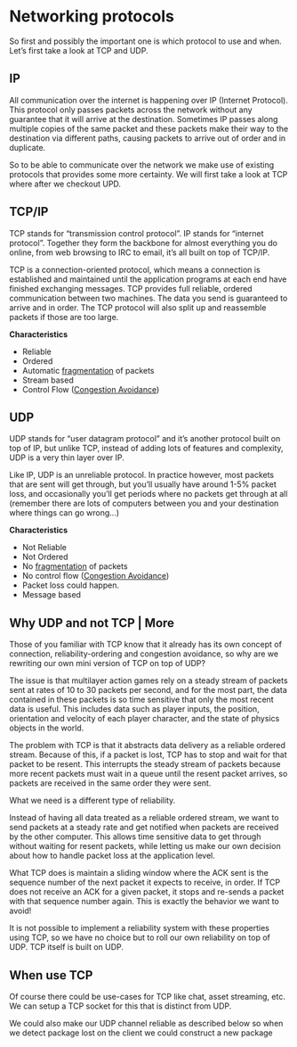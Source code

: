 # Networking protocols

So first and possibly the important one is which protocol to use and when. Let’s first take a look at TCP and UDP.

## IP
All communication over the internet is happening over IP (Internet Protocol). 
This protocol only passes packets across the network without any guarantee that it will arrive at the destination. 
Sometimes IP passes along multiple copies of the same packet and these packets make their way to the destination via different paths, causing packets to arrive out of order and in duplicate.

So to be able to communicate over the network we make use of existing protocols that provides some more certainty. 
We will first take a look at TCP where after we checkout UPD.

## TCP/IP
TCP stands for “transmission control protocol”. IP stands for “internet protocol”. 
Together they form the backbone for almost everything you do online, from web browsing to IRC to email, it’s all built on top of TCP/IP.

TCP is a connection-oriented protocol, which means a connection is established and maintained until the application programs at each end have finished exchanging messages. 
TCP provides full reliable, ordered communication between two machines. The data you send is guaranteed to arrive and in order. 
The TCP protocol will also split up and reassemble packets if those are too large.

**Characteristics**
- Reliable
- Ordered
- Automatic [fragmentation](LINK) of packets
- Stream based
- Control Flow ([Congestion Avoidance](congestion_avoidence/congestion_avoidance.md))
 
## UDP
UDP stands for “user datagram protocol” and it’s another protocol built on top of IP, but unlike TCP, instead of adding lots of features and complexity, UDP is a very thin layer over IP.

Like IP, UDP is an unreliable protocol. In practice however, most packets that are sent will get through, but you’ll usually have around 1-5% packet loss, and occasionally you’ll get periods where no packets get through at all (remember there are lots of computers between you and your destination where things can go wrong…)

**Characteristics**
- Not Reliable
- Not Ordered
- No [fragmentation](fragmentation.md) of packets
- No control flow ([Congestion Avoidance](congestion_avoidence/congestion_avoidance.md))
- Packet loss could happen.
- Message based

## Why UDP and not TCP | More
Those of you familiar with TCP know that it already has its own concept of connection, reliability-ordering and congestion avoidance, so why are we rewriting our own mini version of TCP on top of UDP?

The issue is that multilayer action games rely on a steady stream of packets sent at rates of 10 to 30 packets per second, and for the most part, the data contained in these packets is so time sensitive that only the most recent data is useful. 
This includes data such as player inputs, the position, orientation and velocity of each player character, and the state of physics objects in the world.

The problem with TCP is that it abstracts data delivery as a reliable ordered stream. Because of this, if a packet is lost, TCP has to stop and wait for that packet to be resent.
This interrupts the steady stream of packets because more recent packets must wait in a queue until the resent packet arrives, so packets are received in the same order they were sent.

What we need is a different type of reliability.

Instead of having all data treated as a reliable ordered stream, we want to send packets at a steady rate and get notified when packets are received by the other computer.
This allows time sensitive data to get through without waiting for resent packets, while letting us make our own decision about how to handle packet loss at the application level.

What TCP does is maintain a sliding window where the ACK sent is the sequence number of the next packet it expects to receive, in order. If TCP does not receive an ACK for a given packet, it stops and re-sends a packet with that sequence number again. This is exactly the behavior we want to avoid!

It is not possible to implement a reliability system with these properties using TCP, so we have no choice but to roll our own reliability on top of UDP. TCP itself is built on UDP.

## When use TCP
Of course there could be use-cases for TCP like chat, asset streaming, etc. We can setup a TCP socket for this that is distinct from UDP.

We could also make our UDP channel reliable as described below so when we detect package lost on the client we could construct a new package    
